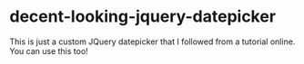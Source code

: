# decent-looking-jquery-datepicker
This is just a custom JQuery datepicker that I followed from a tutorial online. You can use this too!
